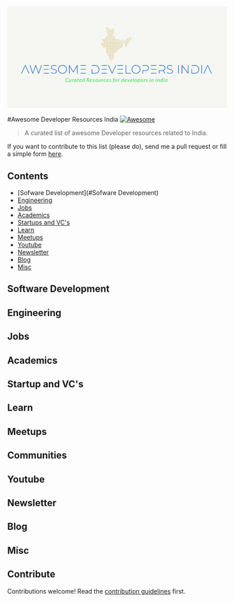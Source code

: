 ![Logo](https://github.com/AwesomeIndia/Awesome-Developers-India/blob/main/Logo.png)


#Awesome Developer Resources India [![Awesome](https://awesome.re/badge.svg)](https://awesome.re)

> A curated list of awesome Developer resources related to India.

If you want to contribute to this list (please do), send me a pull request or fill a simple form [here](https://forms.gle/cRLPQyHhedHWLi1bA).

## Contents
- [Sofware Development](#Sofware Development)
- [Engineering](#Engineering)
- [Jobs](#Jobs)
- [Academics](#Academics)
- [Startups and VC's](#Startup)
- [Learn](#Learn)
- [Meetups](#Meetups)
- [Youtube](#Youtube)
- [Newsletter](#Newsletter)
- [Blog](#Blog)
- [Misc](#Misc)




## Software Development
## Engineering
## Jobs
## Academics 
## Startup and VC's
## Learn
## Meetups
## Communities
## Youtube
## Newsletter
## Blog
## Misc



## Contribute

Contributions welcome! Read the [contribution guidelines](contributing.md) first.
